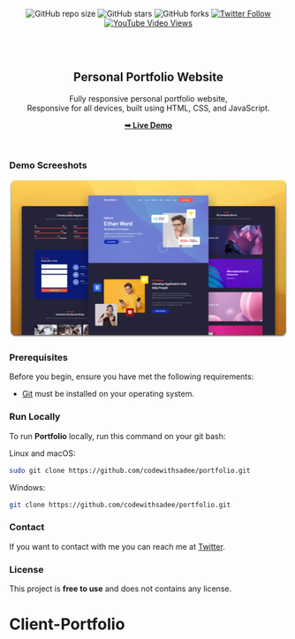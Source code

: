 <div align="center">
  
  ![GitHub repo size](https://img.shields.io/github/repo-size/codewithsadee/portfolio)
  ![GitHub stars](https://img.shields.io/github/stars/codewithsadee/portfolio?style=social)
  ![GitHub forks](https://img.shields.io/github/forks/codewithsadee/portfolio?style=social)
  [![Twitter Follow](https://img.shields.io/twitter/follow/codewithsadee?style=social)](https://twitter.com/intent/follow?screen_name=codewithsadee)
  [![YouTube Video Views](https://img.shields.io/youtube/views/SAu7e09vXoQ?style=social)](https://youtu.be/SAu7e09vXoQ)

  <br />
  <br />

  <h2 align="center">Personal Portfolio Website</h2>

  Fully responsive personal portfolio website, <br />Responsive for all devices, built using HTML, CSS, and JavaScript.

  <a href="https://codewithsadee.github.io/portfolio/"><strong>➥ Live Demo</strong></a>

</div>

<br />

### Demo Screeshots

![Portfolio Desktop Demo](./readme-images/desktop.png "Desktop Demo")

### Prerequisites

Before you begin, ensure you have met the following requirements:

* [Git](https://git-scm.com/downloads "Download Git") must be installed on your operating system.

### Run Locally

To run **Portfolio** locally, run this command on your git bash:

Linux and macOS:

```bash
sudo git clone https://github.com/codewithsadee/portfolio.git
```

Windows:

```bash
git clone https://github.com/codewithsadee/portfolio.git
```

### Contact

If you want to contact with me you can reach me at [Twitter](https://www.twitter.com/codewithsadee).

### License

This project is **free to use** and does not contains any license.
# Client-Portfolio
